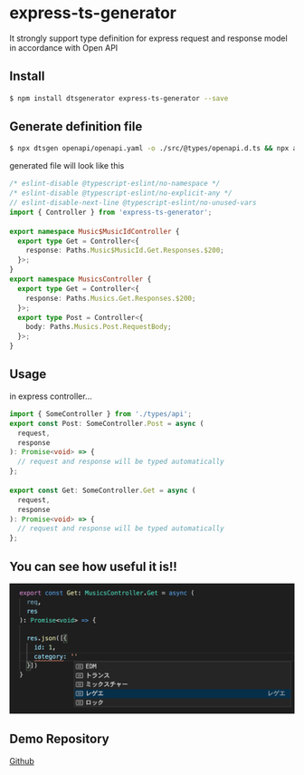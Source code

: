 # express-ts-generator

It strongly support type definition for express request and response model in accordance with Open API


## Install

```sh
$ npm install dtsgenerator express-ts-generator --save
```

## Generate definition file

```sh
$ npx dtsgen openapi/openapi.yaml -o ./src/@types/openapi.d.ts && npx apigen -s ./src/@types/openapi.d.ts -d ./src/@types/api.ts
```

generated file will look like this

```ts
/* eslint-disable @typescript-eslint/no-namespace */
/* eslint-disable @typescript-eslint/no-explicit-any */
// eslint-disable-next-line @typescript-eslint/no-unused-vars
import { Controller } from 'express-ts-generator';

export namespace Music$MusicIdController {
  export type Get = Controller<{
    response: Paths.Music$MusicId.Get.Responses.$200;
  }>;
}
export namespace MusicsController {
  export type Get = Controller<{
    response: Paths.Musics.Get.Responses.$200;
  }>;
  export type Post = Controller<{
    body: Paths.Musics.Post.RequestBody;
  }>;
}
```

## Usage

in express controller...

```ts
import { SomeController } from './types/api';
export const Post: SomeController.Post = async (
  request,
  response
): Promise<void> => {
  // request and response will be typed automatically
};

export const Get: SomeController.Get = async (
  request,
  response
): Promise<void> => {
  // request and response will be typed automatically
};
```

## You can see how useful it is!!

![](./screenshot.png)


## Demo Repository

[Github](https://github.com/steelydylan/express-ts-generator-test)